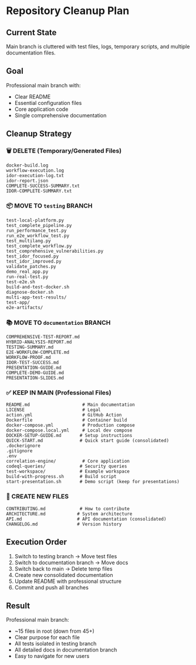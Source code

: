 # Repository Cleanup Plan

## Current State
Main branch is cluttered with test files, logs, temporary scripts, and multiple documentation files.

## Goal
Professional main branch with:
- Clear README
- Essential configuration files
- Core application code
- Single comprehensive documentation

## Cleanup Strategy

### 🗑️ DELETE (Temporary/Generated Files)
```
docker-build.log
workflow-execution.log
idor-execution-log.txt
idor-report.json
COMPLETE-SUCCESS-SUMMARY.txt
IDOR-COMPLETE-SUMMARY.txt
```

### 📦 MOVE TO `testing` BRANCH
```
test-local-platform.py
test_complete_pipeline.py
run_performance_test.py
run_e2e_workflow_test.py
test_multilang.py
test_complete_workflow.py
test_comprehensive_vulnerabilities.py
test_idor_focused.py
test_idor_improved.py
validate_patches.py
demo_real_app.py
run-real-test.py
test-e2e.sh
build-and-test-docker.sh
diagnose-docker.sh
multi-app-test-results/
test-app/
e2e-artifacts/
```

### 📚 MOVE TO `documentation` BRANCH
```
COMPREHENSIVE-TEST-REPORT.md
HYBRID-ANALYSIS-REPORT.md
TESTING-SUMMARY.md
E2E-WORKFLOW-COMPLETE.md
WORKFLOW-PROOF.md
IDOR-TEST-SUCCESS.md
PRESENTATION-GUIDE.md
COMPLETE-DEMO-GUIDE.md
PRESENTATION-SLIDES.md
```

### ✅ KEEP IN MAIN (Professional Files)
```
README.md                    # Main documentation
LICENSE                      # Legal
action.yml                   # GitHub Action
Dockerfile                   # Container build
docker-compose.yml           # Production compose
docker-compose.local.yml     # Local dev compose
DOCKER-SETUP-GUIDE.md       # Setup instructions
QUICK-START.md              # Quick start guide (consolidated)
.dockerignore
.gitignore
.env
correlation-engine/          # Core application
codeql-queries/             # Security queries
test-workspace/             # Example workspace
build-with-progress.sh      # Build script
start-presentation.sh       # Demo script (keep for presentations)
```

### 📝 CREATE NEW FILES
```
CONTRIBUTING.md             # How to contribute
ARCHITECTURE.md            # System architecture
API.md                     # API documentation (consolidated)
CHANGELOG.md               # Version history
```

## Execution Order

1. Switch to testing branch → Move test files
2. Switch to documentation branch → Move docs
3. Switch back to main → Delete temp files
4. Create new consolidated documentation
5. Update README with professional structure
6. Commit and push all branches

## Result
Professional main branch:
- ~15 files in root (down from 45+)
- Clear purpose for each file
- All tests isolated in testing branch
- All detailed docs in documentation branch
- Easy to navigate for new users
